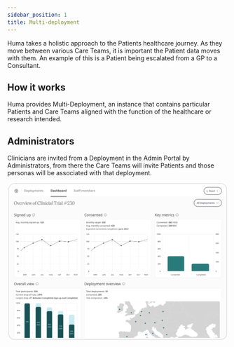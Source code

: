 ```yaml
---
sidebar_position: 1
title: Multi-deployment
---
```


Huma takes a holistic approach to the Patients healthcare journey. As they move between various Care Teams, it is important the Patient data moves with them. An example of this is a Patient being escalated from a GP to a Consultant. 

## How it works

Huma provides Multi-Deployment, an instance that contains particular Patients and Care Teams aligned with the function of the healthcare or research intended. 

## Administrators

Clinicians are invited from a Deployment in the Admin Portal by Administrators, from there the Care Teams will invite Patients and those personas will be associated with that deployment.

![Multi deployment in the Admin Portal](./assets/multi-deployment.svg)